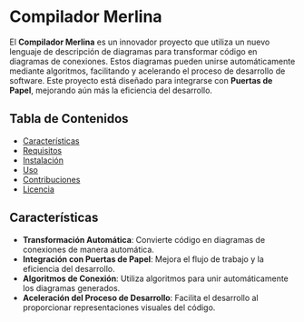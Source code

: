 # Compilador Merlina

El **Compilador Merlina** es un innovador proyecto que utiliza un nuevo lenguaje de descripción de diagramas para transformar código en diagramas de conexiones. Estos diagramas pueden unirse automáticamente mediante algoritmos, facilitando y acelerando el proceso de desarrollo de software. Este proyecto está diseñado para integrarse con **Puertas de Papel**, mejorando aún más la eficiencia del desarrollo.

## Tabla de Contenidos

- [Características](#características)
- [Requisitos](#requisitos)
- [Instalación](#instalación)
- [Uso](#uso)
- [Contribuciones](#contribuciones)
- [Licencia](#licencia)

## Características

- **Transformación Automática**: Convierte código en diagramas de conexiones de manera automática.
- **Integración con Puertas de Papel**: Mejora el flujo de trabajo y la eficiencia del desarrollo.
- **Algoritmos de Conexión**: Utiliza algoritmos para unir automáticamente los diagramas generados.
- **Aceleración del Proceso de Desarrollo**: Facilita el desarrollo al proporcionar representaciones visuales del código.
